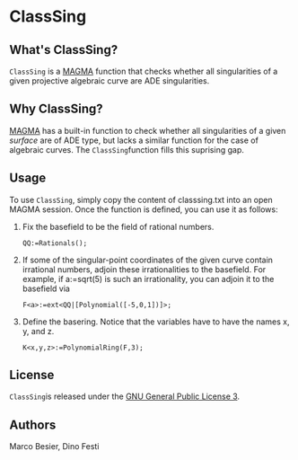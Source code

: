 # ClassSing

## What's ClassSing?

`ClassSing` is a [MAGMA](http://magma.maths.usyd.edu.au/magma/) function that checks whether all singularities of a given projective algebraic curve are ADE singularities.

## Why ClassSing?

[MAGMA](http://magma.maths.usyd.edu.au/magma/) has a built-in function to check whether all singularities of a given _surface_ are of ADE type, but lacks a similar function for the case of algebraic curves. The `ClassSing`function fills this suprising gap.

## Usage

To use `ClassSing`, simply copy the content of classsing.txt into an open MAGMA session. Once the function is defined, you can use it as follows:

1. Fix the basefield to be the field of rational numbers.

    `QQ:=Rationals();`

2. If some of the singular-point coordinates of the given curve contain irrational numbers, adjoin these irrationalities to the basefield. For example, if a:=sqrt(5) is such an irrationality, you can adjoin it to the basefield via

    `F<a>:=ext<QQ|[Polynomial([-5,0,1])]>;`

3. Define the basering. Notice that the variables have to have the names x, y, and z.

    `K<x,y,z>:=PolynomialRing(F,3);`

## License

`ClassSing`is released under the [GNU General Public License 3](http://www.gnu.org/licenses/gpl-3.0.html).

## Authors

Marco Besier, Dino Festi
